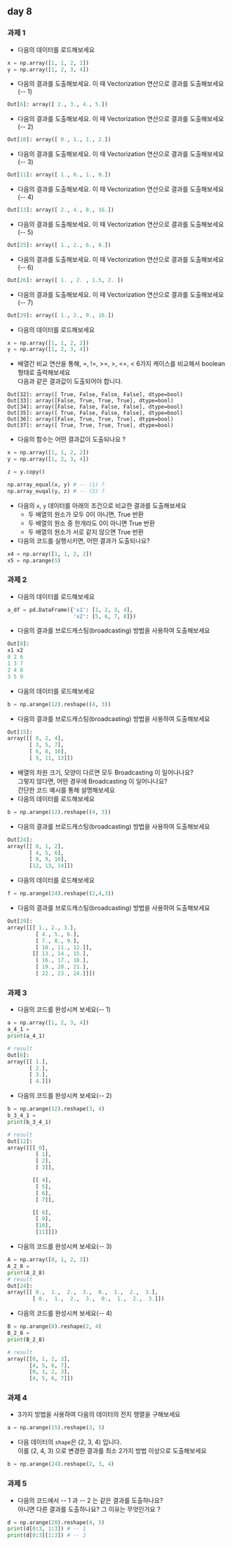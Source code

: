 ## day 8
### 과제 1
- 다음의 데이터를 로드해보세요
~~~python
x = np.array([1, 1, 2, 2])
y = np.array([1, 2, 3, 4])
~~~
- 다음의 결과를 도출해보세요. 이 때 Vectorization 연산으로 결과를 도출해보세요(-- 1)
~~~python
Out[6]: array([ 2., 3., 4., 5.])
~~~
- 다음의 결과를 도출해보세요. 이 때 Vectorization 연산으로 결과를 도출해보세요(-- 2)
~~~python
Out[10]: array([ 0., 1., 1., 2.])
~~~
- 다음의 결과를 도출해보세요. 이 때 Vectorization 연산으로 결과를 도출해보세요(-- 3)
~~~python
Out[11]: array([ 1., 0., 1., 0.])
~~~
- 다음의 결과를 도출해보세요. 이 때 Vectorization 연산으로 결과를 도출해보세요(-- 4)
~~~python
Out[13]: array([ 2., 4., 8., 16.])
~~~
- 다음의 결과를 도출해보세요. 이 때 Vectorization 연산으로 결과를 도출해보세요(-- 5)
~~~python
Out[25]: array([ 1., 2., 6., 8.])
~~~
- 다음의 결과를 도출해보세요. 이 때 Vectorization 연산으로 결과를 도출해보세요(-- 6)
~~~python
Out[26]: array([ 1. , 2. , 1.5, 2. ])
~~~
- 다음의 결과를 도출해보세요. 이 때 Vectorization 연산으로 결과를 도출해보세요(-- 7)
~~~python
Out[29]: array([ 1., 2., 9., 16.])
~~~

- 다음의 데이터를 로드해보세요
~~~python
x = np.array([1, 1, 2, 2])
y = np.array([1, 2, 3, 4])
~~~
- 배열간 비교 연산을 통해, =, !=, >=, >, <=, < 6가지 케이스를 비교해서 boolean 형태로 출력해보세요  
  다음과 같은 결과값이 도출되어야 합니다.
~~~
Out[32]: array([ True, False, False, False], dtype=bool)
Out[33]: array([False, True, True, True], dtype=bool)
Out[34]: array([False, False, False, False], dtype=bool)
Out[35]: array([ True, False, False, False], dtype=bool)
Out[36]: array([False, True, True, True], dtype=bool)
Out[37]: array([ True, True, True, True], dtype=bool)
~~~
- 다음의 함수는 어떤 결과값이 도출되나요 ?
~~~python
x = np.array([1, 1, 2, 2])
y = np.array([1, 2, 3, 4])

z = y.copy()

np.array_equal(x, y) # -- (1) ? 
np.array_euqal(y, z) # -- (2) ?
~~~
- 다음의 `x`, `y` 데이터를 아래의 조건으로 비교한 결과를 도출해보세요  
  - 두 배열의 원소가 모두 0이 아니면, True 반환
  - 두 배열의 원소 중 한개라도 0이 아니면 True 반환
  - 두 배열의 원소가 서로 같지 않으면 True 반환
- 다음의 코드를 실행시키면, 어떤 결과가 도출되나요? 
~~~python
x4 = np.array([1, 1, 2, 2])
x5 = np.arange(5)
~~~

### 과제 2
- 다음의 데이터를 로드해보세요
~~~python
a_df = pd.DataFrame({'x1': [1, 2, 3, 4],
                     'x2': [5, 6, 7, 8]})
~~~
- 다음의 결과를 브로드캐스팅(broadcasting) 방법을 사용하여 도출해보세요
~~~python
Out[8]:
x1 x2
0 2 6
1 3 7
2 4 8
3 5 9
~~~
- 다음의 데이터를 로드해보세요
~~~python
b = np.arange(12).reshape((4, 3))
~~~
- 다음의 결과를 브로드캐스팅(broadcasting) 방법을 사용하여 도출해보세요
~~~python
Out[15]:
array([[ 0, 2, 4],
       [ 3, 5, 7],
       [ 6, 8, 10],
       [ 9, 11, 13]])
~~~
- 배열의 차원 크기, 모양이 다르면 모두 Broadcasting 이 일어나나요?   
  그렇지 않다면, 어떤 경우에 Broadcasting 이 일어나나요?  
  간단한 코드 예시를 통해 설명해보세요
- 다음의 데이터를 로드해보세요
~~~python
b = np.arange(12).reshape((4, 3))
~~~
- 다음의 결과를 브로드캐스팅(broadcasting) 방법을 사용하여 도출해보세요
~~~python
Out[24]:
array([[ 0, 1, 2],
       [ 4, 5, 6],
       [ 8, 9, 10],
       [12, 13, 14]])
~~~
- 다음의 데이터를 로드해보세요
~~~python
f = np.arange(24).reshape((2,4,3))
~~~
- 다음의 결과를 브로드캐스팅(broadcasting) 방법을 사용하여 도출해보세요
~~~python
Out[29]:
array([[[ 1., 2., 3.],
         [ 4., 5., 6.],
         [ 7., 8., 9.],
         [ 10., 11., 12.]],
        [[ 13., 14., 15.],
         [ 16., 17., 18.],
         [ 19., 20., 21.],
         [ 22., 23., 24.]]])
~~~

### 과제 3
- 다음의 코드를 완성시켜 보세요(-- 1)
~~~python
a = np.array([1, 2, 3, 4])
a_4_1 = 
print(a_4_1)

# result
Out[6]:
array([[ 1.],
       [ 2.],
       [ 3.],
       [ 4.]])
~~~
- 다음의 코드를 완성시켜 보세요(-- 2)
~~~python
b = np.arange(12).reshape(3, 4)
b_3_4_1 = 
print(b_3_4_1)

# result
Out[12]:
array([[[ 0],
         [ 1],
         [ 2],
         [ 3]],

        [[ 4],
         [ 5],
         [ 6],
         [ 7]],

        [[ 8],
         [ 9],
         [10],
         [11]]])
~~~
- 다음의 코드를 완성시켜 보세요(-- 3)
~~~python
A = np.array([0, 1, 2, 3])
A_2_8 =
print(A_2_8)
# result
Out[24]:
array([[ 0.,  1.,  2.,  3.,  0.,  1.,  2.,  3.],
        [ 0.,  1.,  2.,  3.,  0.,  1.,  2.,  3.]])
~~~
- 다음의 코드를 완성시켜 보세요(-- 4)
~~~python
B = np.arange(8).reshape(2, 4)
B_2_8 = 
print(B_2_8)

# result
array([[0, 1, 2, 3],
       [4, 5, 6, 7],
       [0, 1, 2, 3],
       [4, 5, 6, 7]])
~~~

### 과제 4
- 3가지 방법을 사용하여 다음의 데이터의 전치 행렬을 구해보세요  
~~~python
a = np.arange(15).reshape(3, 5)
~~~
- 다음 데이터의 `shape`은 (2, 3, 4) 입니다.  
  이를 (2, 4, 3) 으로 변경한 결과를 최소 2가지 방법 이상으로 도출해보세요
~~~python
b = np.arange(24).reshape(2, 3, 4)
~~~

### 과제 5
- 다음의 코드에서 -- 1 과 -- 2 는 같은 결과를 도출하나요?  
  아니면 다른 결과를 도출하나요? 그 이유는 무엇인가요 ? 
~~~python
d = np.arange(20).reshape(4, 5)
print(d[0:3, 1:3]) # -- 1
print(d[0:3][1:3]) # -- 2
~~~


